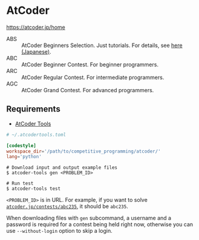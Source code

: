 # AtCoder
https://atcoder.jp/home

<dl>
  <dt><a>ABS</a></dt>
  <dd>AtCoder Beginners Selection. Just tutorials. For details, see <a href="https://qiita.com/drken/items/fd4e5e3630d0f5859067">here (Japanese)</a>.</dd>
  <dt><a>ABC</a></dt>
  <dd>AtCoder Beginner Contest. For beginner programmers.</dd>
  <dt><a>ARC</a></dt>
  <dd>AtCoder Regular Contest. For intermediate programmers.</dd>
  <dt><a>AGC</a></dt>
  <dd>AtCoder Grand Contest. For advanced programmers.</dd>
</dl>

## Requirements
- [AtCoder Tools](https://github.com/kyuridenamida/atcoder-tools)

```toml
# ~/.atcodertools.toml

[codestyle]
workspace_dir='/path/to/competitive_programming/atcoder/'
lang='python'
```

```shell
# Download input and output example files
$ atcoder-tools gen <PROBLEM_ID>

# Run test
$ atcoder-tools test
```

`<PROBLEM_ID>` is in URL. For example, if you want to solve [`atcoder.jp/contests/abc235`](https://atcoder.jp/contests/abc235), it should be `abc235`.

When downloading files with `gen` subcommand, a username and a password is required for a contest being held right now, otherwise you can use `--without-login` option to skip a login.

